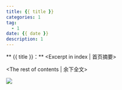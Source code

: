 ```yaml
---
title: {{ title }}
categories: 1
tag: 
  - 1
date: {{ date }}
description: 1
---
```


** {{ title }}：** <Excerpt in index | 首页摘要>

<!-- more -->
<The rest of contents | 余下全文>

![](/1.jpg )